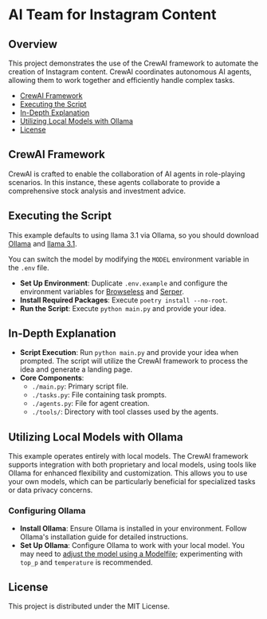 # AI Team for Instagram Content

## Overview
This project demonstrates the use of the CrewAI framework to automate the creation of Instagram content. CrewAI coordinates autonomous AI agents, allowing them to work together and efficiently handle complex tasks.

- [CrewAI Framework](#crewai-framework)
- [Executing the Script](#executing-the-script)
- [In-Depth Explanation](#in-depth-explanation)
- [Utilizing Local Models with Ollama](#utilizing-local-models-with-ollama)
- [License](#license)

## CrewAI Framework
CrewAI is crafted to enable the collaboration of AI agents in role-playing scenarios. In this instance, these agents collaborate to provide a comprehensive stock analysis and investment advice.

## Executing the Script
This example defaults to using llama 3.1 via Ollama, so you should download [Ollama](ollama.ai) and [llama 3.1](https://ollama.ai/library/openhermes).

You can switch the model by modifying the `MODEL` environment variable in the `.env` file.

- **Set Up Environment**: Duplicate `.env.example` and configure the environment variables for [Browseless](https://www.browserless.io/) and [Serper](https://serper.dev/).
- **Install Required Packages**: Execute `poetry install --no-root`.
- **Run the Script**: Execute `python main.py` and provide your idea.

## In-Depth Explanation
- **Script Execution**: Run `python main.py` and provide your idea when prompted. The script will utilize the CrewAI framework to process the idea and generate a landing page.
- **Core Components**:
  - `./main.py`: Primary script file.
  - `./tasks.py`: File containing task prompts.
  - `./agents.py`: File for agent creation.
  - `./tools/`: Directory with tool classes used by the agents.

## Utilizing Local Models with Ollama
This example operates entirely with local models. The CrewAI framework supports integration with both proprietary and local models, using tools like Ollama for enhanced flexibility and customization. This allows you to use your own models, which can be particularly beneficial for specialized tasks or data privacy concerns.

### Configuring Ollama
- **Install Ollama**: Ensure Ollama is installed in your environment. Follow Ollama's installation guide for detailed instructions.
- **Set Up Ollama**: Configure Ollama to work with your local model. You may need to [adjust the model using a Modelfile](https://github.com/jmorganca/ollama/blob/main/docs/modelfile.md); experimenting with `top_p` and `temperature` is recommended.

## License
This project is distributed under the MIT License.
